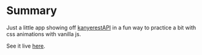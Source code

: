 # Summary
Just a little app showing off [kanyerestAPI](https://kanye.rest/) in a fun way to practice a bit with css animations with vanilla js.

See it live [here](https://charlie-daniels.github.io/kanye/).
